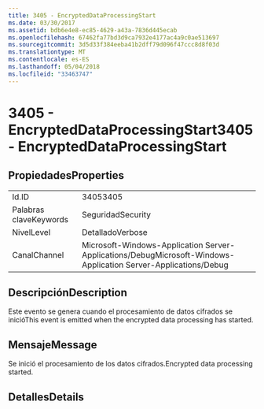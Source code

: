```yaml
---
title: 3405 - EncryptedDataProcessingStart
ms.date: 03/30/2017
ms.assetid: bdb6e4e8-ec85-4629-a43a-7836d445ecab
ms.openlocfilehash: 67462fa77bd3d9ca7932e4177ac4a9c0ae513697
ms.sourcegitcommit: 3d5d33f384eeba41b2dff79d096f47ccc8d8f03d
ms.translationtype: MT
ms.contentlocale: es-ES
ms.lasthandoff: 05/04/2018
ms.locfileid: "33463747"
---
```

# <a name="3405---encrypteddataprocessingstart"></a><span data-ttu-id="3ccf3-102">3405 - EncryptedDataProcessingStart</span><span class="sxs-lookup"><span data-stu-id="3ccf3-102">3405 - EncryptedDataProcessingStart</span></span>
## <a name="properties"></a><span data-ttu-id="3ccf3-103">Propiedades</span><span class="sxs-lookup"><span data-stu-id="3ccf3-103">Properties</span></span>  
  
|||  
|-|-|  
|<span data-ttu-id="3ccf3-104">Id.</span><span class="sxs-lookup"><span data-stu-id="3ccf3-104">ID</span></span>|<span data-ttu-id="3ccf3-105">3405</span><span class="sxs-lookup"><span data-stu-id="3ccf3-105">3405</span></span>|  
|<span data-ttu-id="3ccf3-106">Palabras clave</span><span class="sxs-lookup"><span data-stu-id="3ccf3-106">Keywords</span></span>|<span data-ttu-id="3ccf3-107">Seguridad</span><span class="sxs-lookup"><span data-stu-id="3ccf3-107">Security</span></span>|  
|<span data-ttu-id="3ccf3-108">Nivel</span><span class="sxs-lookup"><span data-stu-id="3ccf3-108">Level</span></span>|<span data-ttu-id="3ccf3-109">Detallado</span><span class="sxs-lookup"><span data-stu-id="3ccf3-109">Verbose</span></span>|  
|<span data-ttu-id="3ccf3-110">Canal</span><span class="sxs-lookup"><span data-stu-id="3ccf3-110">Channel</span></span>|<span data-ttu-id="3ccf3-111">Microsoft-Windows-Application Server-Applications/Debug</span><span class="sxs-lookup"><span data-stu-id="3ccf3-111">Microsoft-Windows-Application Server-Applications/Debug</span></span>|  
  
## <a name="description"></a><span data-ttu-id="3ccf3-112">Descripción</span><span class="sxs-lookup"><span data-stu-id="3ccf3-112">Description</span></span>  
 <span data-ttu-id="3ccf3-113">Este evento se genera cuando el procesamiento de datos cifrados se inició</span><span class="sxs-lookup"><span data-stu-id="3ccf3-113">This event is emitted when the encrypted data processing has started.</span></span>  
  
## <a name="message"></a><span data-ttu-id="3ccf3-114">Mensaje</span><span class="sxs-lookup"><span data-stu-id="3ccf3-114">Message</span></span>  
 <span data-ttu-id="3ccf3-115">Se inició el procesamiento de los datos cifrados.</span><span class="sxs-lookup"><span data-stu-id="3ccf3-115">Encrypted data processing started.</span></span>  
  
## <a name="details"></a><span data-ttu-id="3ccf3-116">Detalles</span><span class="sxs-lookup"><span data-stu-id="3ccf3-116">Details</span></span>
